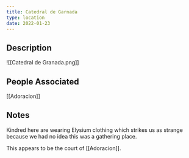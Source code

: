 ```yaml
---
title: Catedral de Garnada
type: location
date: 2022-01-23
---
```

## Description
![[Catedral de Granada.png]]
## People Associated
[[Adoracion]]
## Notes
Kindred here are wearing Elysium clothing which strikes us as strange because we had no idea this was a gathering place.

This appears to be the court of [[Adoracion]].